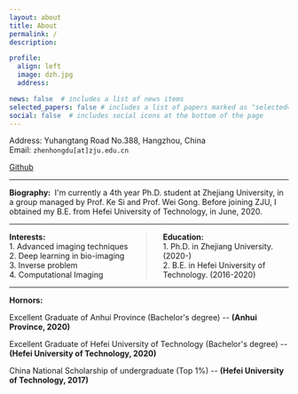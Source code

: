 ```yaml
---
layout: about
title: About
permalink: /
description: 

profile:
  align: left
  image: dzh.jpg
  address: 

news: false  # includes a list of news items
selected_papers: false # includes a list of papers marked as "selected={false}"
social: false  # includes social icons at the bottom of the page
---
```


Address: Yuhangtang Road No.388, Hangzhou, China<br>Email: `zhenhongdu[at]zju.edu.cn` <br>

[Github](https://github.com/ZhenhongDu)

---

<b>Biography: </b> I'm currently a 4th year Ph.D. student at Zhejiang University, in a group managed by Prof. Ke Si and Prof. Wei Gong. Before joining ZJU, I obtained my B.E. from Hefei University of Technology,  in June, 2020. 

---



<div style="display: flex; justify-content: space-between;">  <!-- 左侧：Interests --> <div style="width: 45%; border-right: 1px solid #ddd; padding-right: 20px;">  <b>Interests:</b>  <br>1. Advanced imaging techniques <br>2. Deep learning in bio-imaging <br>3. Inverse problem<br> 4. Computational Imaging  </div>  <!-- 右侧：Education --> <div style="width: 45%; padding-left: 20px;">  <b>Education:</b><br>  1. Ph.D. in Zhejiang University. (2020-)<br> 2. B.E. in Hefei University of Technology. (2016-2020)  </div>  </div>

---

<b>Hornors: </b> 

Excellent Graduate of Anhui Province (Bachelor's degree) -- **(Anhui Province, 2020)**

Excellent Graduate of Hefei University of Technology (Bachelor's degree) -- **(Hefei University of Technology, 2020)**

China National Scholarship of undergraduate (Top 1%) -- **(Hefei University of Technology, 2017)**